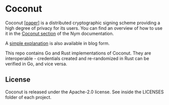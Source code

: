 Coconut
=======

Coconut [[paper](https://arxiv.org/abs/1802.07344)] is a distributed cryptographic signing scheme providing a high degree of privacy for its users. You can find an overview of how to use it in the [Coconut section](https://nymtech.net/docs/overview/private-access-control/) of the Nym documentation. 

A [simple explanation](https://constructiveproof.com/posts/2020-03-24-nym-credentials-overview/) is also available in blog form. 

This repo contains Go and Rust implementations of Coconut. They are interoperable - credentials created and re-randomized in Rust can be verified in Go, and vice versa.

License
-------

Coconut is released under the Apache-2.0 license. See inside the LICENSES folder of each project. 